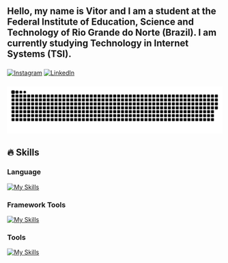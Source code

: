<h2 align="left">Hello, my name is Vitor and I am a student at the Federal Institute of Education, Science and Technology of Rio Grande do Norte (Brazil). I am currently studying Technology in Internet Systems (TSI).
</h2>
 
###
[![Instagram](https://img.shields.io/badge/Instagram-E4405F?style=for-the-badge&logo=instagram&logoColor=white)](https://www.instagram.com/vitinho27_/)
[![LinkedIn](https://img.shields.io/badge/LinkedIn-0077B5?style=for-the-badge&logo=linkedin&logoColor=white)]( https://www.linkedin.com/in/vitor-alves-b01018276)

###
<img src="https://raw.githubusercontent.com/vitinn12/vitinn12/output/snake.svg" alt="Snake animation" />

###

###

###
</div>

###
<h2>🔥 Skills</h2>

<div align="left">
  <h3>Language</h3>
 
  [![My Skills](https://skillicons.dev/icons?i=html,css,js,python,java)](https://skillicons.dev)
</div>


<div align="left">
  <h3>Framework                             Tools</h3>
 
  [![My Skills](https://skillicons.dev/icons?i=django)](https://skillicons.dev)          
</div>

<div align="left">
  <h3>Tools</h3>
 
   [![My Skills](https://skillicons.dev/icons?i=mysql,vscode,figma,git,apache)](https://skillicons.dev)
</div>



